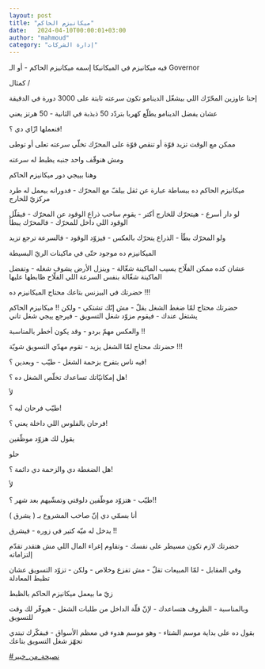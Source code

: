 ```yaml
---
layout: post
title: "ميكانيزم الحاكم"
date:   2024-04-10T00:00:01+03:00
author: "mahmoud"
category: "إدارة الشركات"
---
```



فيه ميكانيزم في الميكانيكا إسمه ميكانيزم الحاكم - أو
الـ Governor




كمثال /

إحنا عاوزين المحّرّك اللي بيشغّل الدينامو تكون سرعته ثابتة
على 3000 دورة في الدقيقة

عشان يفضل الدينامو يطلّع كهربا بتردّد 50 ذبذبة في
الثانية - 50 هرتز يعني




فنعملها ازّاي دي ؟!

ممكن مع الوقت تزيد قوّة أو تنقص قوّة على المحرّك تخلّي سرعته
تعلى أو توطى

ومش هنوقّف واحد جنبه يظبط له سرعته

وهنا بييجي دور ميكانيزم الحاكم




ميكانيزم الحاكم ده ببساطة عبارة عن ثقل بيلفّ مع المحرّك -
فدورانه بيعمل له طرد مركزيّ للخارج

لو دار أسرع - هيتحرّك للخارج أكتر - يقوم ساحب ذراع الوقود
عن المحرّك - فيقلّل الوقود اللي داخل للمحرّك -
فالمحرّك يبطأ




ولو المحرّك بطّأ - الذراع يتحرّك بالعكس - فيزوّد الوقود -
فالسرعة ترجع تزيد




الميكانيزم ده موجود حتّى في ماكينات الريّ البسيطة

عشان كده ممكن الفلّاح يسيب الماكينة شغّالة - وينزل الأرض
يشوف شغله - وتفضل الماكينة شغّالة بنفس السرعة اللي الفلّاح ظابطها
عليها




حضرتك في البيزنس بتاعك محتاج الميكانيزم ده !!!




حضرتك محتاج لمّا ضغط الشغل يقلّ - مش إنّك تشتكي - ولكن !!
ميكانيزم الحاكم يشتغل عندك - فيقوم مزوّد شغل التسويق - فيرجع ييجي شغل
تاني




والعكس مهمّ بردو - وقد يكون أخطر بالمناسبة !!




حضرتك محتاج لمّا الشغل يزيد - تقوم مهدّي التسويق
شويّة !!!

فيه ناس بتفرح بزحمة الشغل - طيّب - وبعدين ؟!

هل إمكانيّاتك تساعدك تخلّص الشغل ده ؟!

لأ

طيّب فرحان ليه ؟!

فرحان بالفلوس اللي داخلة يعني ؟!




يقول لك هزوّد موظّفين

حلو

هل الضغطة دي والزحمة دي دائمة ؟!

لأ

طيّب - هتزوّد موظّفين دلوقتي وتمشّيهم بعد شهر ؟!!




أنا بسمّي دي إنّ صاحب المشروع بـ ( يشرق )

يدخل له ميّه كتير في زوره - فيشرق !!




حضرتك لازم تكون مسيطر على نفسك - وتقاوم إغراء المال اللي
مش هتقدر تقدّم إلتزاماته




وفي المقابل - لمّا المبيعات تقلّ - مش تفزع وخلاص - ولكن -
تزوّد التسويق عشان تظبط المعادلة

زيّ ما بيعمل ميكانيزم الحاكم بالظبط




وبالمناسبة - الظروف هتساعدك - لإنّ قلّة الداخل من طلبات
الشغل - هيوفّر لك وقت للتسويق




بقول ده على بداية موسم الشتاء - وهو موسم هدوء في معظم
الأسواق - فبفكّرك تبتدي تجهّز شغل التسويق بتاعك




[<u>\#نصيحة\_من\_خبير</u>](https://www.facebook.com/hashtag/%D9%86%D8%B5%D9%8A%D8%AD%D8%A9_%D9%85%D9%86_%D8%AE%D8%A8%D9%8A%D8%B1?__eep__=6&__cft__%5b0%5d=AZWUnYoDwNlHy1IWsNay8mj5Ls0hgau-mlik7seOOGdOGcA7lKnoqeUhoQ8gP4pTtJlS9H65C4Oc-gzDclxXNLi-W0WdvamPgSFSvx2kouDDlY0vDSQV9dZ9Hw-YAYmEUUJce7BvEXMp0o-vdAXP8eXgYOZWu_LTeM_x6nP_73HAOD33ldNQp3puItaTHX7mtzI&__tn__=*NK-R)
